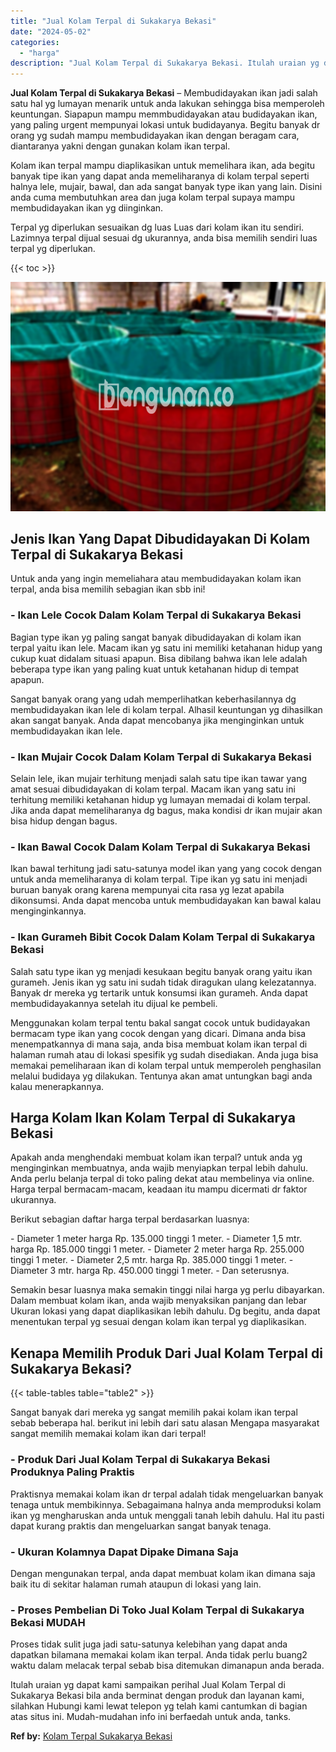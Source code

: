 ```yaml
---
title: "Jual Kolam Terpal di Sukakarya Bekasi"
date: "2024-05-02"
categories: 
  - "harga"
description: "Jual Kolam Terpal di Sukakarya Bekasi. Itulah uraian yg dapat kami sampaikan perihal Jual Kolam Terpal di Sukakarya Bekasi bila anda berminat dengan produk d..."
---
```


**Jual Kolam Terpal di Sukakarya Bekasi** – Membudidayakan ikan jadi salah satu hal yg lumayan menarik untuk anda lakukan sehingga bisa memperoleh keuntungan. Siapapun mampu memmbudidayakan atau budidayakan ikan, yang paling urgent mempunyai lokasi untuk budidayanya. Begitu banyak dr orang yg sudah mampu membudidayakan ikan dengan beragam cara, diantaranya yakni dengan gunakan kolam ikan terpal.

Kolam ikan terpal mampu diaplikasikan untuk memelihara ikan, ada begitu banyak tipe ikan yang dapat anda memeliharanya di kolam terpal seperti halnya lele, mujair, bawal, dan ada sangat banyak type ikan yang lain. Disini anda cuma membutuhkan area dan juga kolam terpal supaya mampu membudidayakan ikan yg diinginkan.

Terpal yg diperlukan sesuaikan dg luas Luas dari kolam ikan itu sendiri. Lazimnya terpal dijual sesuai dg ukurannya, anda bisa memilih sendiri luas terpal yg diperlukan.

{{< toc >}}

![Jual Kolam Terpal di Sukakarya Bekasi](/images/jual-kolam-terpal-41.png)

## Jenis Ikan Yang Dapat Dibudidayakan Di Kolam Terpal di Sukakarya Bekasi

Untuk anda yang ingin memeliahara atau membudidayakan kolam ikan terpal, anda bisa memilih sebagian ikan sbb ini!

### \- Ikan Lele Cocok Dalam Kolam Terpal di Sukakarya Bekasi

Bagian type ikan yg paling sangat banyak dibudidayakan di kolam ikan terpal yaitu ikan lele. Macam ikan yg satu ini memiliki ketahanan hidup yang cukup kuat didalam situasi apapun. Bisa dibilang bahwa ikan lele adalah beberapa type ikan yang paling kuat untuk ketahanan hidup di tempat apapun.

Sangat banyak orang yang udah memperlihatkan keberhasilannya dg membudidayakan ikan lele di kolam terpal. Alhasil keuntungan yg dihasilkan akan sangat banyak. Anda dapat mencobanya jika menginginkan untuk membudidayakan ikan lele.

### \- Ikan Mujair Cocok Dalam Kolam Terpal di Sukakarya Bekasi

Selain lele, ikan mujair terhitung menjadi salah satu tipe ikan tawar yang amat sesuai dibudidayakan di kolam terpal. Macam ikan yang satu ini terhitung memiliki ketahanan hidup yg lumayan memadai di kolam terpal. Jika anda dapat memeliharanya dg bagus, maka kondisi dr ikan mujair akan bisa hidup dengan bagus.

### \- Ikan Bawal Cocok Dalam Kolam Terpal di Sukakarya Bekasi

Ikan bawal terhitung jadi satu-satunya model ikan yang yang cocok dengan untuk anda memeliharanya di kolam terpal. Tipe ikan yg satu ini menjadi buruan banyak orang karena mempunyai cita rasa yg lezat apabila dikonsumsi. Anda dapat mencoba untuk membudidayakan kan bawal kalau menginginkannya.

### \- Ikan Gurameh Bibit Cocok Dalam Kolam Terpal di Sukakarya Bekasi

Salah satu type ikan yg menjadi kesukaan begitu banyak orang yaitu ikan gurameh. Jenis ikan yg satu ini sudah tidak diragukan ulang kelezatannya. Banyak dr mereka yg tertarik untuk konsumsi ikan gurameh. Anda dapat membudidayakannya setelah itu dijual ke pembeli.

Menggunakan kolam terpal tentu bakal sangat cocok untuk budidayakan bermacam type ikan yang cocok dengan yang dicari. Dimana anda bisa menempatkannya di mana saja, anda bisa membuat kolam ikan terpal di halaman rumah atau di lokasi spesifik yg sudah disediakan. Anda juga bisa memakai pemeliharaan ikan di kolam terpal untuk memperoleh penghasilan melalui budidaya yg dilakukan. Tentunya akan amat untungkan bagi anda kalau menerapkannya.

## Harga Kolam Ikan Kolam Terpal di Sukakarya Bekasi

Apakah anda menghendaki membuat kolam ikan terpal? untuk anda yg menginginkan membuatnya, anda wajib menyiapkan terpal lebih dahulu. Anda perlu belanja terpal di toko paling dekat atau membelinya via online. Harga terpal bermacam-macam, keadaan itu mampu dicermati dr faktor ukurannya.

Berikut sebagian daftar harga terpal berdasarkan luasnya:

\- Diameter 1 meter harga Rp. 135.000 tinggi 1 meter. - Diameter 1,5 mtr. harga Rp. 185.000 tinggi 1 meter. - Diameter 2 meter harga Rp. 255.000 tinggi 1 meter. - Diameter 2,5 mtr. harga Rp. 385.000 tinggi 1 meter. - Diameter 3 mtr. harga Rp. 450.000 tinggi 1 meter. - Dan seterusnya.

Semakin besar luasnya maka semakin tinggi nilai harga yg perlu dibayarkan. Dalam membuat kolam ikan, anda wajib menyaksikan panjang dan lebar Ukuran lokasi yang dapat diaplikasikan lebih dahulu. Dg begitu, anda dapat menentukan terpal yg sesuai dengan kolam ikan terpal yg diaplikasikan.

## Kenapa Memilih Produk Dari Jual Kolam Terpal di Sukakarya Bekasi?

{{< table-tables table="table2" >}}

Sangat banyak dari mereka yg sangat memilih pakai kolam ikan terpal sebab beberapa hal. berikut ini lebih dari satu alasan Mengapa masyarakat sangat memilih memakai kolam ikan dari terpal!

### \- Produk Dari Jual Kolam Terpal di Sukakarya Bekasi Produknya Paling Praktis

Praktisnya memakai kolam ikan dr terpal adalah tidak mengeluarkan banyak tenaga untuk membikinnya. Sebagaimana halnya anda memproduksi kolam ikan yg mengharuskan anda untuk menggali tanah lebih dahulu. Hal itu pasti dapat kurang praktis dan mengeluarkan sangat banyak tenaga.

### \- Ukuran Kolamnya Dapat Dipake Dimana Saja

Dengan mengunakan terpal, anda dapat membuat kolam ikan dimana saja baik itu di sekitar halaman rumah ataupun di lokasi yang lain.

### \- Proses Pembelian Di Toko Jual Kolam Terpal di Sukakarya Bekasi MUDAH

Proses tidak sulit juga jadi satu-satunya kelebihan yang dapat anda dapatkan bilamana memakai kolam ikan terpal. Anda tidak perlu buang2 waktu dalam melacak terpal sebab bisa ditemukan dimanapun anda berada.

Itulah uraian yg dapat kami sampaikan perihal Jual Kolam Terpal di Sukakarya Bekasi bila anda berminat dengan produk dan layanan kami, silahkan Hubungi kami lewat telepon yg telah kami cantumkan di bagian atas situs ini. Mudah-mudahan info ini berfaedah untuk anda, tanks.

**Ref by:** [Kolam Terpal Sukakarya Bekasi](https://id.wikipedia.org/wiki/Kolam)
